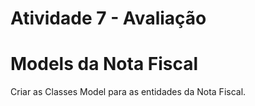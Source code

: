 # Atividade 7 - Avaliação
# Models da Nota Fiscal

Criar as Classes Model para as entidades da Nota Fiscal.